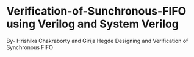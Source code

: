 # Verification-of-Sunchronous-FIFO using Verilog and System Verilog
  By- Hrishika Chakraborty and Girija Hegde
Designing and Verification of Synchronous FIFO
